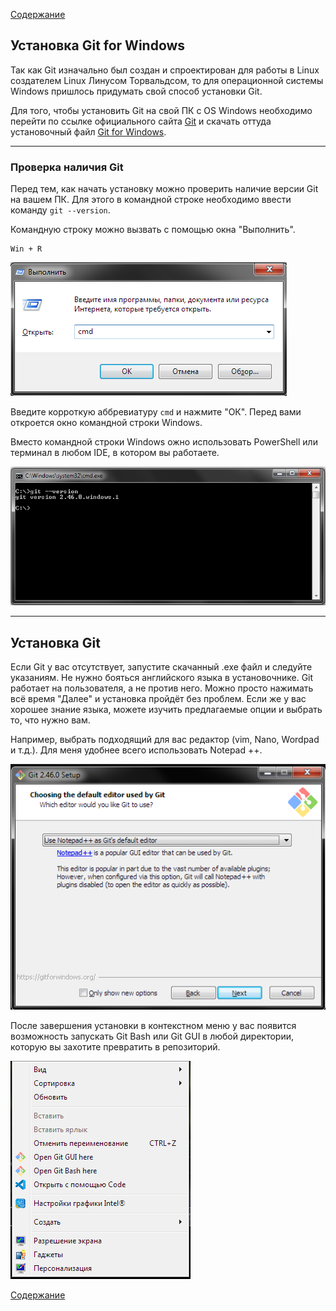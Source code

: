 [Содержание](./readme.md)

## Установка Git for Windows

Так как Git изначально был создан и спроектирован для работы в Linux создателем Linux Линусом Торвальдсом, то для операционной системы Windows пришлось придумать свой способ установки Git.

Для того, чтобы установить Git на свой ПК с OS Windows необходимо перейти по ссылке официального сайта [Git](https://git-scm.com) и скачать оттуда установочный файл [Git for Windows](https://git-scm.com/download/win).

***
### Проверка наличия Git

Перед тем, как начать установку можно проверить наличие версии Git на вашем ПК. Для этого в командной строке необходимо ввести команду `git --version`.

Командную строку можно вызвать с помощью окна "Выполнить".
```
Win + R
```

![Окно "Выполнить"](./assets/WinR.png)


Введите корроткую аббревиатуру `cmd` и нажмите "ОК". Перед вами откроется окно командной строки Windows. 

Вместо командной строки Windows ожно использовать PowerShell или терминал в любом IDE, в котором вы работаете.

![Версия Git](./assets/cmd_git_version.png)

***

## Установка Git

Если Git у вас отсутствует, запустите скачанный .exe файл и следуйте указаниям. Не нужно бояться английского языка в установочнике. Git работает на пользователя, а не против него. Можно просто нажимать всё время "Далее" и установка пройдёт без проблем. Если же у вас хорошее знание языка, можете изучить предлагаемые опции и выбрать то, что нужно вам.

Например, выбрать подходящий для вас редактор (vim, Nano, Wordpad и т.д.). Для меня удобнее всего использовать Notepad ++.

![Выбор редактора](./assets/git_setup_3.PNG)

После завершения установки в контекстном меню у вас появится возможность запускать Git Bash или Git GUI в любой директории, которую вы захотите превратить в репозиторий.

![Инструменты Git](./assets/Git_tools.png)

[Содержание](./readme.md)